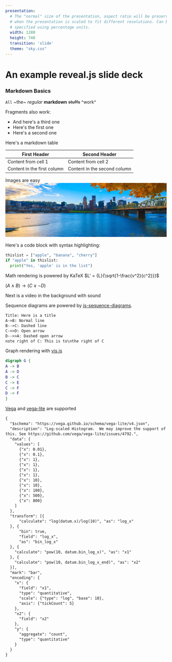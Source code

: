 ```yaml
---
presentation:
  # The "normal" size of the presentation, aspect ratio will be preserved
  # when the presentation is scaled to fit different resolutions. Can be
  # specified using percentage units.
  width: 1280
  height: 740
  transition: 'slide'
  theme: "sky.css"
---
```


<!-- slide -->
# An example reveal.js slide deck

<!-- slide -->
### Markdown Basics
`All` ~the~ *regular* **markdown** ~~stuffs~~ ^work^

<!-- slide -->
Fragments also work:

- And here's a third one <!-- .element: class="fragment" data-fragment-index="3" -->
- Here's the first one <!-- .element: class="fragment" data-fragment-index="1" -->
- Here's a second one <!-- .element: class="fragment" data-fragment-index="2" -->

<!-- slide -->
Here's a markdown table

First Header | Second Header
|------------ | -------------|
Content from cell 1 | Content from cell 2
Content in the first column | Content in the second column

<!-- slide -->
Images are easy
![Portland](PdxFall18.jpg)

<!-- slide -->
Here's a code block with syntax highlighting:
```py {.line-numbers}
thislist = ["apple", "banana", "cherry"]
if "apple" in thislist:
  print("Yes, 'apple' is in the list")
```
<!-- slide -->
Math rendering is powered by KaTeX
$L' = {L}{\sqrt{1-\frac{v^2}{c^2}}}$

$(A \land B) \to (C \lor \neg D)$

<!-- slide -->
Next is a video in the background with sound

<!-- slide data-background-video=Languages.mp4 data-background-video-loop=true -->


<!-- slide -->
Sequence diagrams are powered by [js-sequence-diagrams](https://bramp.github.io/js-sequence-diagrams/).
```sequence {theme="hand"}
Title: Here is a title
A->B: Normal line
B-->C: Dashed line
C->>D: Open arrow
D-->>A: Dashed open arrow
note right of C: This is to\nthe right of C
```

<!-- slide -->
Graph rendering with [vis.js](https://github.com/mdaines/viz.js)

```dot
digraph G {
A -> B
A -> D
B -> C
C -> E
C -> F
D -> F
}
```

<!-- slide -->

[Vega](https://vega.github.io/vega/) and [vega-lite](https://vega.github.io/vega-lite/) are supported
```vega-lite
{
  "$schema": "https://vega.github.io/schema/vega-lite/v4.json",
  "description": "Log-scaled Histogram.  We may improve the support of this. See https://github.com/vega/vega-lite/issues/4792.",
  "data": {
    "values": [
      {"x": 0.01},
      {"x": 0.1},
      {"x": 1},
      {"x": 1},
      {"x": 1},
      {"x": 1},
      {"x": 10},
      {"x": 10},
      {"x": 100},
      {"x": 500},
      {"x": 800}
    ]
  },
  "transform": [{
      "calculate": "log(datum.x)/log(10)", "as": "log_x"
  }, {
      "bin": true,
      "field": "log_x",
      "as": "bin_log_x"
  }, {
    "calculate": "pow(10, datum.bin_log_x)", "as": "x1"
  }, {
    "calculate": "pow(10, datum.bin_log_x_end)", "as": "x2"
  }],
  "mark": "bar",
  "encoding": {
    "x": {
      "field": "x1",
      "type": "quantitative",
      "scale": {"type": "log", "base": 10},
      "axis": {"tickCount": 5}
    },
    "x2": {
      "field": "x2"
    },
    "y": {
      "aggregate": "count",
      "type": "quantitative"
    }
  }
}
```
